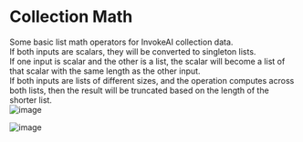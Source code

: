 # Collection Math
Some basic list math operators for InvokeAI collection data.  
If both inputs are scalars, they will be converted to singleton lists.  
If one input is scalar and the other is a list, the scalar will become a list of that scalar with the same length as the other input.  
If both inputs are lists of different sizes, and the operation computes across both lists, then the result will be truncated based on the length of the shorter list.  
![image](https://github.com/dunkeroni/InvokeAI_Collection_Operators/assets/3298737/7dc80f7c-404f-4945-bbc0-75e0830b695a)  

![image](https://github.com/dunkeroni/InvokeAI_Collection_Operators/assets/3298737/4b26b3ad-dd96-44ea-8155-bdfcb1809836)  

